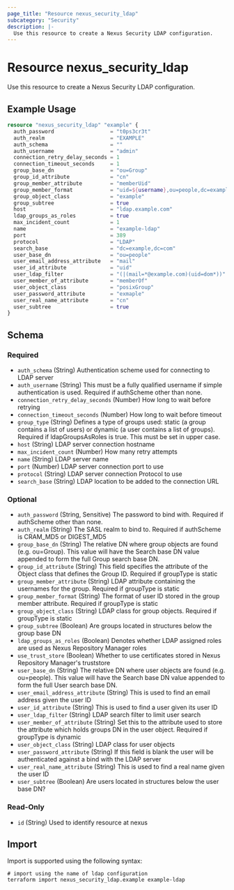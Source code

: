 ```yaml
---
page_title: "Resource nexus_security_ldap"
subcategory: "Security"
description: |-
  Use this resource to create a Nexus Security LDAP configuration.
---
```

# Resource nexus_security_ldap
Use this resource to create a Nexus Security LDAP configuration.
## Example Usage
```terraform
resource "nexus_security_ldap" "example" {
  auth_password                  = "t0ps3cr3t"
  auth_realm                     = "EXAMPLE"
  auth_schema                    = ""
  auth_username                  = "admin"
  connection_retry_delay_seconds = 1
  connection_timeout_seconds     = 1
  group_base_dn                  = "ou=Group"
  group_id_attribute             = "cn"
  group_member_attribute         = "memberUid"
  group_member_format            = "uid=${username},ou=people,dc=example,dc=com"
  group_object_class             = "example"
  group_subtree                  = true
  host                           = "ldap.example.com"
  ldap_groups_as_roles           = true
  max_incident_count             = 1
  name                           = "example-ldap"
  port                           = 389
  protocol                       = "LDAP"
  search_base                    = "dc=example,dc=com"
  user_base_dn                   = "ou=people"
  user_email_address_attribute   = "mail"
  user_id_attribute              = "uid"
  user_ldap_filter               = "(|(mail=*@example.com)(uid=dom*))"
  user_member_of_attribute       = "memberOf"
  user_object_class              = "posixGroup"
  user_password_attribute        = "exmaple"
  user_real_name_attribute       = "cn"
  user_subtree                   = true
}
```
<!-- schema generated by tfplugindocs -->
## Schema

### Required

- `auth_schema` (String) Authentication scheme used for connecting to LDAP server
- `auth_username` (String) This must be a fully qualified username if simple authentication is used. Required if authScheme other than none.
- `connection_retry_delay_seconds` (Number) How long to wait before retrying
- `connection_timeout_seconds` (Number) How long to wait before timeout
- `group_type` (String) Defines a type of groups used: static (a group contains a list of users) or dynamic (a user contains a list of groups). Required if ldapGroupsAsRoles is true. This must be set in upper case.
- `host` (String) LDAP server connection hostname
- `max_incident_count` (Number) How many retry attempts
- `name` (String) LDAP server name
- `port` (Number) LDAP server connection port to use
- `protocol` (String) LDAP server connection Protocol to use
- `search_base` (String) LDAP location to be added to the connection URL

### Optional

- `auth_password` (String, Sensitive) The password to bind with. Required if authScheme other than none.
- `auth_realm` (String) The SASL realm to bind to. Required if authScheme is CRAM_MD5 or DIGEST_MD5
- `group_base_dn` (String) The relative DN where group objects are found (e.g. ou=Group). This value will have the Search base DN value appended to form the full Group search base DN.
- `group_id_attribute` (String) This field specifies the attribute of the Object class that defines the Group ID. Required if groupType is static
- `group_member_attribute` (String) LDAP attribute containing the usernames for the group. Required if groupType is static
- `group_member_format` (String) The format of user ID stored in the group member attribute. Required if groupType is static
- `group_object_class` (String) LDAP class for group objects. Required if groupType is static
- `group_subtree` (Boolean) Are groups located in structures below the group base DN
- `ldap_groups_as_roles` (Boolean) Denotes whether LDAP assigned roles are used as Nexus Repository Manager roles
- `use_trust_store` (Boolean) Whether to use certificates stored in Nexus Repository Manager's truststore
- `user_base_dn` (String) The relative DN where user objects are found (e.g. ou=people). This value will have the Search base DN value appended to form the full User search base DN.
- `user_email_address_attribute` (String) This is used to find an email address given the user ID
- `user_id_attribute` (String) This is used to find a user given its user ID
- `user_ldap_filter` (String) LDAP search filter to limit user search
- `user_member_of_attribute` (String) Set this to the attribute used to store the attribute which holds groups DN in the user object. Required if groupType is dynamic
- `user_object_class` (String) LDAP class for user objects
- `user_password_attribute` (String) If this field is blank the user will be authenticated against a bind with the LDAP server
- `user_real_name_attribute` (String) This is used to find a real name given the user ID
- `user_subtree` (Boolean) Are users located in structures below the user base DN?

### Read-Only

- `id` (String) Used to identify resource at nexus
## Import
Import is supported using the following syntax:
```shell
# import using the name of ldap configuration
terraform import nexus_security_ldap.example example-ldap
```
